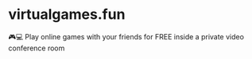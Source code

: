 # virtualgames.fun

🎮💻 Play online games with your friends for FREE inside a private video conference room
